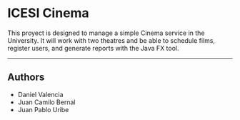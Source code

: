 # ICESI Cinema

This proyect is designed to manage a simple Cinema service in the University. It will work with two theatres and be able to schedule films, register users, and generate reports with the Java FX tool. 

-------------------------------------------------------------------------------------------------------------------------

## Authors
* Daniel Valencia
* Juan Camilo Bernal
* Juan Pablo Uribe
